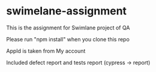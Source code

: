 # swimelane-assignment
This is the assignment for Swimlane project of QA

Please run "npm install" when you clone this repo

AppId is taken from My account

Included defect report and tests report (cypress -> report)
